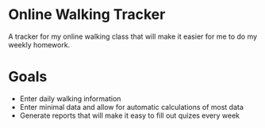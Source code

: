 # Online Walking Tracker
A tracker for my online walking class that will make it easier for me to do my weekly homework.

# Goals
- Enter daily walking information
- Enter minimal data and allow for automatic calculations of most data
- Generate reports that will make it easy to fill out quizes every week
